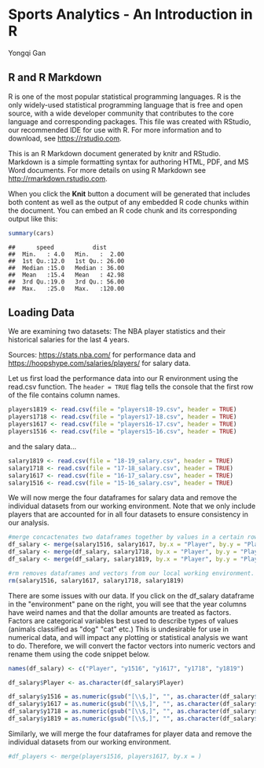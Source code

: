 Sports Analytics - An Introduction in R
================
Yongqi Gan

R and R Markdown
----------------

R is one of the most popular statistical programming languages. R is the only widely-used statistical programming language that is free and open source, with a wide developer community that contributes to the core language and corresponding packages. This file was created with RStudio, our recommended IDE for use with R. For more information and to download, see <https://rstudio.com>.

This is an R Markdown document generated by knitr and RStudio. Markdown is a simple formatting syntax for authoring HTML, PDF, and MS Word documents. For more details on using R Markdown see <http://rmarkdown.rstudio.com>.

When you click the **Knit** button a document will be generated that includes both content as well as the output of any embedded R code chunks within the document. You can embed an R code chunk and its corresponding output like this:

``` r
summary(cars)
```

    ##      speed           dist       
    ##  Min.   : 4.0   Min.   :  2.00  
    ##  1st Qu.:12.0   1st Qu.: 26.00  
    ##  Median :15.0   Median : 36.00  
    ##  Mean   :15.4   Mean   : 42.98  
    ##  3rd Qu.:19.0   3rd Qu.: 56.00  
    ##  Max.   :25.0   Max.   :120.00

Loading Data
------------

We are examining two datasets: The NBA player statistics and their historical salaries for the last 4 years.

Sources: <https://stats.nba.com/> for performance data and <https://hoopshype.com/salaries/players/> for salary data.

Let us first load the performance data into our R environment using the read.csv function. The `header = TRUE` flag tells the console that the first row of the file contains column names.

``` r
players1819 <- read.csv(file = "players18-19.csv", header = TRUE)
players1718 <- read.csv(file = "players17-18.csv", header = TRUE)
players1617 <- read.csv(file = "players16-17.csv", header = TRUE)
players1516 <- read.csv(file = "players15-16.csv", header = TRUE)
```

and the salary data...

``` r
salary1819 <- read.csv(file = "18-19_salary.csv", header = TRUE)
salary1718 <- read.csv(file = "17-18_salary.csv", header = TRUE)
salary1617 <- read.csv(file = "16-17_salary.csv", header = TRUE)
salary1516 <- read.csv(file = "15-16_salary.csv", header = TRUE)
```

We will now merge the four dataframes for salary data and remove the individual datasets from our working environment. Note that we only include players that are accounted for in all four datasets to ensure consistency in our analysis.

``` r
#merge concactenates two dataframes together by values in a certain row or column.
df_salary <- merge(salary1516, salary1617, by.x = "Player", by.y = "Player")
df_salary <- merge(df_salary, salary1718, by.x = "Player", by.y = "Player")
df_salary <- merge(df_salary, salary1819, by.x = "Player", by.y = "Player")

#rm removes dataframes and vectors from our local working environment.
rm(salary1516, salary1617, salary1718, salary1819)
```

There are some issues with our data. If you click on the df\_salary dataframe in the "environment" pane on the right, you will see that the year columns have weird names and that the dollar amounts are treated as factors. Factors are categorical variables best used to describe types of values (animals classified as "dog" "cat" etc.) This is undesirable for use in numerical data, and will impact any plotting or statistical analysis we want to do. Therefore, we will convert the factor vectors into numeric vectors and rename them using the code snippet below.

``` r
names(df_salary) <- c("Player", "y1516", "y1617", "y1718", "y1819")

df_salary$Player <- as.character(df_salary$Player)

df_salary$y1516 = as.numeric(gsub("[\\$,]", "", as.character(df_salary$y1516)))
df_salary$y1617 = as.numeric(gsub("[\\$,]", "", as.character(df_salary$y1617)))
df_salary$y1718 = as.numeric(gsub("[\\$,]", "", as.character(df_salary$y1718)))
df_salary$y1819 = as.numeric(gsub("[\\$,]", "", as.character(df_salary$y1819)))
```

Similarly, we will merge the four dataframes for player data and remove the individual datasets from our working environment.

``` r
#df_players <- merge(players1516, players1617, by.x = )
```
